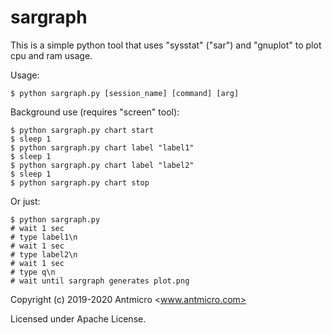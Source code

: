 # sargraph

This is a simple python tool that uses "sysstat" ("sar") and "gnuplot" to plot cpu and ram usage.

Usage:
```
$ python sargraph.py [session_name] [command] [arg]
```

Background use (requires "screen" tool):

```
$ python sargraph.py chart start
$ sleep 1
$ python sargraph.py chart label "label1"
$ sleep 1
$ python sargraph.py chart label "label2"
$ sleep 1
$ python sargraph.py chart stop
```

Or just:
```
$ python sargraph.py
# wait 1 sec
# type label1\n
# wait 1 sec
# type label2\n
# wait 1 sec
# type q\n
# wait until sargraph generates plot.png
```


Copyright (c) 2019-2020 Antmicro <www.antmicro.com>

Licensed under Apache License.

